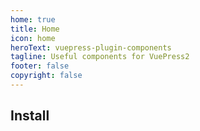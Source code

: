 ```yaml
---
home: true
title: Home
icon: home
heroText: vuepress-plugin-components
tagline: Useful components for VuePress2
footer: false
copyright: false
---
```


## Install

